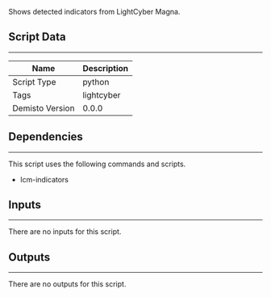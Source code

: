 Shows detected indicators from LightCyber Magna.

## Script Data
---

| **Name** | **Description** |
| --- | --- |
| Script Type | python |
| Tags | lightcyber |
| Demisto Version | 0.0.0 |

## Dependencies
---
This script uses the following commands and scripts.
* lcm-indicators

## Inputs
---
There are no inputs for this script.

## Outputs
---
There are no outputs for this script.
